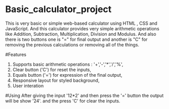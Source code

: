 # Basic_calculator_project
This is very basic or simple web-based calculator using HTML , CSS and JavaScript. And this calculator provides very simple arithmetic operations like Addition, Subtraction, Multiplication, Division and Modulus. And also there is two buttons one is "=" for final output and another is "C" for removing the previous calculations or removing all of the things.

#Features
1. Supports basic arithmetic operations : '+','-','*','/','%',
2. Clear button ('C') for reset the inputs,
3. Equals button ('=') for expression of the final output,
4. Responsive layout for styled background,
5. User interation

#Using 
After giving the input '12*2' and then press the '=' button the output will be show '24'. and the press 'C' for clear the inputs.
